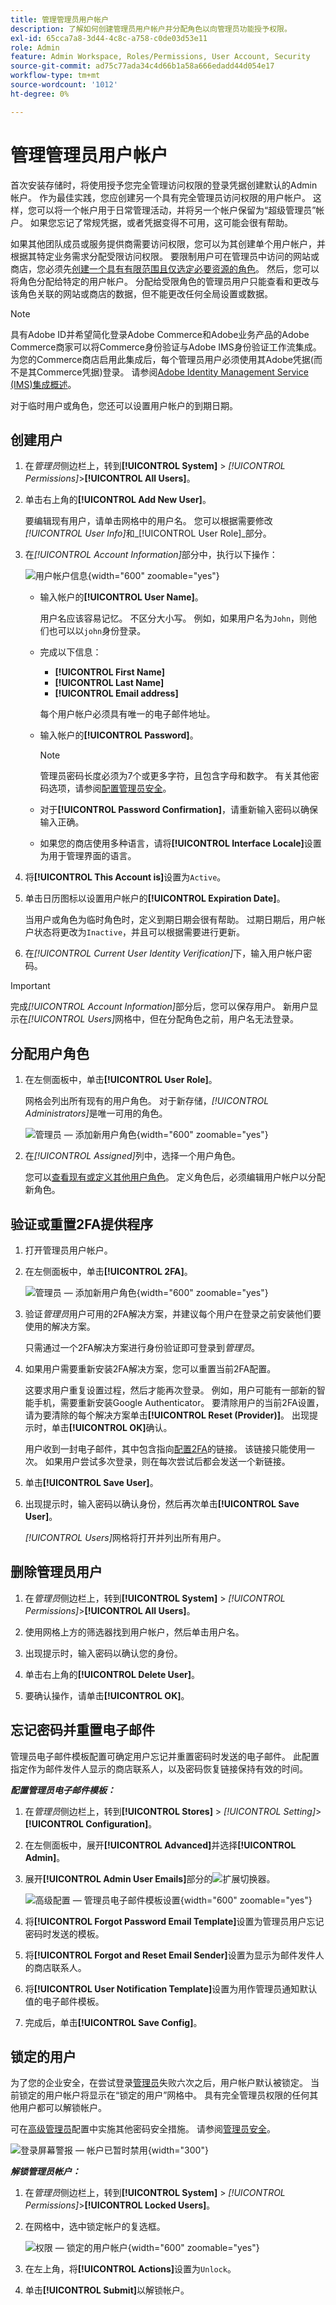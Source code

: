 ```yaml
---
title: 管理管理员用户帐户
description: 了解如何创建管理员用户帐户并分配角色以向管理员功能授予权限。
exl-id: 65cca7a8-3d44-4c8c-a758-c0de03d53e11
role: Admin
feature: Admin Workspace, Roles/Permissions, User Account, Security
source-git-commit: ad75c77ada34c4d66b1a58a666edadd44d054e17
workflow-type: tm+mt
source-wordcount: '1012'
ht-degree: 0%

---
```


# 管理管理员用户帐户

首次安装存储时，将使用授予您完全管理访问权限的登录凭据创建默认的Admin帐户。 作为最佳实践，您应创建另一个具有完全管理员访问权限的用户帐户。 这样，您可以将一个帐户用于日常管理活动，并将另一个帐户保留为“超级管理员”帐户。 如果您忘记了常规凭据，或者凭据变得不可用，这可能会很有帮助。

如果其他团队成员或服务提供商需要访问权限，您可以为其创建单个用户帐户，并根据其特定业务需求分配受限访问权限。 要限制用户可在管理员中访问的网站或商店，您必须先[创建一个具有有限范围且仅选定必要资源的角色](permissions-user-roles.md)。 然后，您可以将角色分配给特定的用户帐户。 分配给受限角色的管理员用户只能查看和更改与该角色关联的网站或商店的数据，但不能更改任何全局设置或数据。

>[!NOTE]
>
>具有Adobe ID并希望简化登录Adobe Commerce和Adobe业务产品的Adobe Commerce商家可以将Commerce身份验证与Adobe IMS身份验证工作流集成。 为您的Commerce商店启用此集成后，每个管理员用户必须使用其Adobe凭据(而不是其Commerce凭据)登录。 请参阅[Adobe Identity Management Service (IMS)集成概述](https://experienceleague.adobe.com/docs/commerce-admin/start/admin/ims/adobe-ims-integration-overview.html?lang=zh-Hans)。

对于临时用户或角色，您还可以设置用户帐户的到期日期。

<!--  update this to a better info-graphic ![User types for your Admin](./assets/merchant-admin-users.png) -->

## 创建用户

1. 在&#x200B;_管理员_&#x200B;侧边栏上，转到&#x200B;**[!UICONTROL System]** > _[!UICONTROL Permissions]_>**[!UICONTROL All Users]**。

1. 单击右上角的&#x200B;**[!UICONTROL Add New User]**。

   要编辑现有用户，请单击网格中的用户名。 您可以根据需要修改&#x200B;_[!UICONTROL User Info]_&#x200B;和_[!UICONTROL User Role]_&#x200B;部分。

1. 在&#x200B;_[!UICONTROL Account Information]_&#x200B;部分中，执行以下操作：

   ![用户帐户信息](./assets/permissions-user-new.png){width="600" zoomable="yes"}

   - 输入帐户的&#x200B;**[!UICONTROL User Name]**。

     用户名应该容易记忆。 不区分大小写。 例如，如果用户名为`John`，则他们也可以以`john`身份登录。

   - 完成以下信息：

      - **[!UICONTROL First Name]**
      - **[!UICONTROL Last Name]**
      - **[!UICONTROL Email address]**

     每个用户帐户必须具有唯一的电子邮件地址。

   - 输入帐户的&#x200B;**[!UICONTROL Password]**。

     >[!NOTE]
     >
     >管理员密码长度必须为7个或更多字符，且包含字母和数字。 有关其他密码选项，请参阅[配置管理员安全](security-admin.md)。

   - 对于&#x200B;**[!UICONTROL Password Confirmation]**，请重新输入密码以确保输入正确。

   - 如果您的商店使用多种语言，请将&#x200B;**[!UICONTROL Interface Locale]**&#x200B;设置为用于管理界面的语言。

1. 将&#x200B;**[!UICONTROL This Account is]**&#x200B;设置为`Active`。

1. 单击日历图标以设置用户帐户的&#x200B;**[!UICONTROL Expiration Date]**。

   当用户或角色为临时角色时，定义到期日期会很有帮助。 过期日期后，用户帐户状态将更改为`Inactive`，并且可以根据需要进行更新。

1. 在&#x200B;_[!UICONTROL Current User Identity Verification]_&#x200B;下，输入用户帐户密码。

>[!IMPORTANT]
>
>完成&#x200B;_[!UICONTROL Account Information]_&#x200B;部分后，您可以保存用户。 新用户显示在&#x200B;_[!UICONTROL Users]_&#x200B;网格中，但在分配角色之前，用户名无法登录。

## 分配用户角色

1. 在左侧面板中，单击&#x200B;**[!UICONTROL User Role]**。

   网格会列出所有现有的用户角色。 对于新存储，_[!UICONTROL Administrators]_&#x200B;是唯一可用的角色。

   ![管理员 — 添加新用户角色](./assets/permissions-user-roles.png){width="600" zoomable="yes"}

1. 在&#x200B;_[!UICONTROL Assigned]_&#x200B;列中，选择一个用户角色。

   您可以[查看现有或定义其他用户角色](permissions-user-roles.md)。 定义角色后，必须编辑用户帐户以分配新角色。

## 验证或重置2FA提供程序

1. 打开管理员用户帐户。

1. 在左侧面板中，单击&#x200B;**[!UICONTROL 2FA]**。

   ![管理员 — 添加新用户角色](./assets/permissions-user-2fa.png){width="600" zoomable="yes"}

1. 验证&#x200B;_管理员_&#x200B;用户可用的2FA解决方案，并建议每个用户在登录之前安装他们要使用的解决方案。

   只需通过一个2FA解决方案进行身份验证即可登录到&#x200B;_管理员_。

1. 如果用户需要重新安装2FA解决方案，您可以重置当前2FA配置。

   这要求用户重复设置过程，然后才能再次登录。 例如，用户可能有一部新的智能手机，需要重新安装Google Authenticator。 要清除用户的当前2FA设置，请为要清除的每个解决方案单击&#x200B;**[!UICONTROL Reset (Provider)]**。 出现提示时，单击&#x200B;**[!UICONTROL OK]**&#x200B;确认。

   用户收到一封电子邮件，其中包含指向[配置2FA](security-two-factor-authentication.md)的链接。 该链接只能使用一次。 如果用户尝试多次登录，则在每次尝试后都会发送一个新链接。

1. 单击&#x200B;**[!UICONTROL Save User]**。

1. 出现提示时，输入密码以确认身份，然后再次单击&#x200B;**[!UICONTROL Save User]**。

   _[!UICONTROL Users]_&#x200B;网格将打开并列出所有用户。

## 删除管理员用户

1. 在&#x200B;_管理员_&#x200B;侧边栏上，转到&#x200B;**[!UICONTROL System]** > _[!UICONTROL Permissions]_>**[!UICONTROL All Users]**。

1. 使用网格上方的筛选器找到用户帐户，然后单击用户名。

1. 出现提示时，输入密码以确认您的身份。

1. 单击右上角的&#x200B;**[!UICONTROL Delete User]**。

1. 要确认操作，请单击&#x200B;**[!UICONTROL OK]**。

## 忘记密码并重置电子邮件

管理员电子邮件模板配置可确定用户忘记并重置密码时发送的电子邮件。 此配置指定作为邮件发件人显示的商店联系人，以及密码恢复链接保持有效的时间。

**_配置管理员电子邮件模板：_**

1. 在&#x200B;_管理员_&#x200B;侧边栏上，转到&#x200B;**[!UICONTROL Stores]** > _[!UICONTROL Setting]_>**[!UICONTROL Configuration]**。

1. 在左侧面板中，展开&#x200B;**[!UICONTROL Advanced]**&#x200B;并选择&#x200B;**[!UICONTROL Admin]**。

1. 展开&#x200B;**[!UICONTROL Admin User Emails]**&#x200B;部分的![扩展切换器](../assets/icon-display-expand.png)。

   ![高级配置 — 管理员电子邮件模板设置](../configuration-reference/advanced/assets/admin-admin-user-emails.png){width="600" zoomable="yes"}

1. 将&#x200B;**[!UICONTROL Forgot Password Email Template]**&#x200B;设置为管理员用户忘记密码时发送的模板。

1. 将&#x200B;**[!UICONTROL Forgot and Reset Email Sender]**&#x200B;设置为显示为邮件发件人的商店联系人。

1. 将&#x200B;**[!UICONTROL User Notification Template]**&#x200B;设置为用作管理员通知默认值的电子邮件模板。

1. 完成后，单击&#x200B;**[!UICONTROL Save Config]**。

## 锁定的用户

为了您的企业安全，在尝试登录[管理员](../getting-started/admin-signin.md)失败六次之后，用户帐户默认被锁定。 当前锁定的用户帐户将显示在“锁定的用户”网格中。 具有完全管理员权限的任何其他用户都可以解锁帐户。

可在[高级管理员](../configuration-reference/advanced/admin.md#security)配置中实施其他密码安全措施。 请参阅[管理员安全](security-admin.md)。

![登录屏幕警报 — 帐户已暂时禁用](./assets/admin-login-locked-out-message.png){width="300"}

**_解锁管理员帐户：_**

1. 在&#x200B;_管理员_&#x200B;侧边栏上，转到&#x200B;**[!UICONTROL System]** > _[!UICONTROL Permissions]_>**[!UICONTROL Locked Users]**。

1. 在网格中，选中锁定帐户的复选框。

   ![权限 — 锁定的用户帐户](./assets/permissions-locked-users-grid.png){width="600" zoomable="yes"}

1. 在左上角，将&#x200B;**[!UICONTROL Actions]**&#x200B;设置为`Unlock`。

1. 单击&#x200B;**[!UICONTROL Submit]**&#x200B;以解锁帐户。
